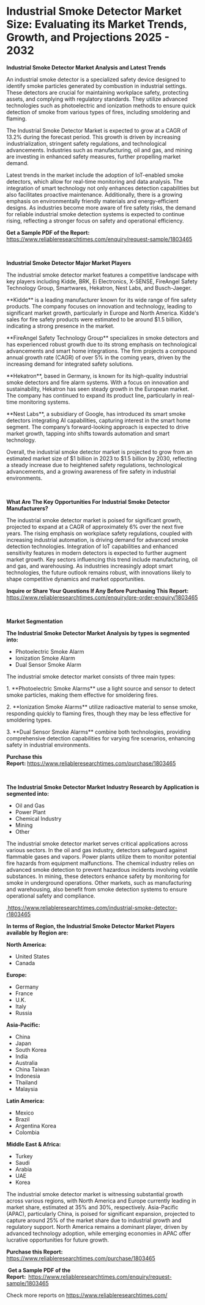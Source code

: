 <p><h1>Industrial Smoke Detector Market Size: Evaluating its Market Trends, Growth, and Projections 2025 - 2032</h1></p><p><strong>Industrial Smoke Detector Market Analysis and Latest Trends</strong></p>
<p><p>An industrial smoke detector is a specialized safety device designed to identify smoke particles generated by combustion in industrial settings. These detectors are crucial for maintaining workplace safety, protecting assets, and complying with regulatory standards. They utilize advanced technologies such as photoelectric and ionization methods to ensure quick detection of smoke from various types of fires, including smoldering and flaming.</p><p>The Industrial Smoke Detector Market is expected to grow at a CAGR of 13.2% during the forecast period. This growth is driven by increasing industrialization, stringent safety regulations, and technological advancements. Industries such as manufacturing, oil and gas, and mining are investing in enhanced safety measures, further propelling market demand. </p><p>Latest trends in the market include the adoption of IoT-enabled smoke detectors, which allow for real-time monitoring and data analysis. The integration of smart technology not only enhances detection capabilities but also facilitates proactive maintenance. Additionally, there is a growing emphasis on environmentally friendly materials and energy-efficient designs. As industries become more aware of fire safety risks, the demand for reliable industrial smoke detection systems is expected to continue rising, reflecting a stronger focus on safety and operational efficiency.</p></p>
<p><strong>Get a Sample PDF of the Report:&nbsp;</strong> <a href="https://www.reliableresearchtimes.com/enquiry/request-sample/1803465?utm_campaign=2006&utm_medium=2&utm_source=Github&utm_content=ia&utm_term=19022025&utm_id=industrial-smoke-detector">https://www.reliableresearchtimes.com/enquiry/request-sample/1803465</a></p>
<p>&nbsp;</p>
<p><strong>Industrial Smoke Detector Major Market Players</strong></p>
<p><p>The industrial smoke detector market features a competitive landscape with key players including Kidde, BRK, Ei Electronics, X-SENSE, FireAngel Safety Technology Group, Smartwares, Hekatron, Nest Labs, and Busch-Jaeger. </p><p>**Kidde** is a leading manufacturer known for its wide range of fire safety products. The company focuses on innovation and technology, leading to significant market growth, particularly in Europe and North America. Kidde's sales for fire safety products were estimated to be around $1.5 billion, indicating a strong presence in the market.</p><p>**FireAngel Safety Technology Group** specializes in smoke detectors and has experienced robust growth due to its strong emphasis on technological advancements and smart home integrations. The firm projects a compound annual growth rate (CAGR) of over 5% in the coming years, driven by the increasing demand for integrated safety solutions.</p><p>**Hekatron**, based in Germany, is known for its high-quality industrial smoke detectors and fire alarm systems. With a focus on innovation and sustainability, Hekatron has seen steady growth in the European market. The company has continued to expand its product line, particularly in real-time monitoring systems.</p><p>**Nest Labs**, a subsidiary of Google, has introduced its smart smoke detectors integrating AI capabilities, capturing interest in the smart home segment. The company’s forward-looking approach is expected to drive market growth, tapping into shifts towards automation and smart technology.</p><p>Overall, the industrial smoke detector market is projected to grow from an estimated market size of $1 billion in 2023 to $1.5 billion by 2030, reflecting a steady increase due to heightened safety regulations, technological advancements, and a growing awareness of fire safety in industrial environments.</p></p>
<p>&nbsp;</p>
<p><strong>What Are The Key Opportunities For Industrial Smoke Detector Manufacturers?</strong></p>
<p><p>The industrial smoke detector market is poised for significant growth, projected to expand at a CAGR of approximately 6% over the next five years. The rising emphasis on workplace safety regulations, coupled with increasing industrial automation, is driving demand for advanced smoke detection technologies. Integration of IoT capabilities and enhanced sensitivity features in modern detectors is expected to further augment market growth. Key sectors influencing this trend include manufacturing, oil and gas, and warehousing. As industries increasingly adopt smart technologies, the future outlook remains robust, with innovations likely to shape competitive dynamics and market opportunities.</p></p>
<p><strong>Inquire or Share Your Questions If Any Before Purchasing This Report:</strong> <a href="https://www.reliableresearchtimes.com/enquiry/pre-order-enquiry/1803465?utm_campaign=2006&utm_medium=2&utm_source=Github&utm_content=ia&utm_term=19022025&utm_id=industrial-smoke-detector">https://www.reliableresearchtimes.com/enquiry/pre-order-enquiry/1803465</a></p>
<p>&nbsp;</p>
<p><strong>Market Segmentation</strong></p>
<p><strong>The Industrial Smoke Detector Market Analysis by types is segmented into:</strong></p>
<p><ul><li>Photoelectric Smoke Alarm</li><li>Ionization Smoke Alarm</li><li>Dual Sensor Smoke Alarm</li></ul></p>
<p><p>The industrial smoke detector market consists of three main types: </p><p>1. **Photoelectric Smoke Alarms** use a light source and sensor to detect smoke particles, making them effective for smoldering fires.</p><p>2. **Ionization Smoke Alarms** utilize radioactive material to sense smoke, responding quickly to flaming fires, though they may be less effective for smoldering types.</p><p>3. **Dual Sensor Smoke Alarms** combine both technologies, providing comprehensive detection capabilities for varying fire scenarios, enhancing safety in industrial environments.</p></p>
<p><strong>Purchase this Report:&nbsp;</strong><a href="https://www.reliableresearchtimes.com/purchase/1803465?utm_campaign=2006&utm_medium=2&utm_source=Github&utm_content=ia&utm_term=19022025&utm_id=industrial-smoke-detector">https://www.reliableresearchtimes.com/purchase/1803465</a></p>
<p>&nbsp;</p>
<p><strong>The Industrial Smoke Detector Market Industry Research by Application is segmented into:</strong></p>
<p><ul><li>Oil and Gas</li><li>Power Plant</li><li>Chemical Industry</li><li>Mining</li><li>Other</li></ul></p>
<p><p>The industrial smoke detector market serves critical applications across various sectors. In the oil and gas industry, detectors safeguard against flammable gases and vapors. Power plants utilize them to monitor potential fire hazards from equipment malfunctions. The chemical industry relies on advanced smoke detection to prevent hazardous incidents involving volatile substances. In mining, these detectors enhance safety by monitoring for smoke in underground operations. Other markets, such as manufacturing and warehousing, also benefit from smoke detection systems to ensure operational safety and compliance.</p></p>
<p><a href="https://www.reliableresearchtimes.com/industrial-smoke-detector-r1803465?utm_campaign=2006&utm_medium=2&utm_source=Github&utm_content=ia&utm_term=19022025&utm_id=industrial-smoke-detector">&nbsp;https://www.reliableresearchtimes.com/industrial-smoke-detector-r1803465</a></p>
<p><strong>In terms of Region, the Industrial Smoke Detector Market Players available by Region are:</strong></p>
<p>
    <p> <strong> North America: </strong>
        <ul>
            <li>United States</li>
            <li>Canada</li>
        </ul>
        </p> 
    <p> <strong> Europe: </strong>
        <ul>
            <li>Germany</li>
            <li>France</li>
            <li>U.K.</li>
            <li>Italy</li>
            <li>Russia</li>
        </ul>
        </p> 
    <p> <strong> Asia-Pacific: </strong>
        <ul>
            <li>China</li>
            <li>Japan</li>
            <li>South Korea</li>
            <li>India</li>
            <li>Australia</li>
            <li>China Taiwan</li>
            <li>Indonesia</li>
            <li>Thailand</li>
            <li>Malaysia</li>
        </ul>
        </p> 
    <p> <strong> Latin America: </strong>
        <ul>
            <li>Mexico</li>
            <li>Brazil</li>
            <li>Argentina Korea</li>
            <li>Colombia</li>
        </ul>
        </p> 
    <p> <strong> Middle East & Africa: </strong>
        <ul>
            <li>Turkey</li>
            <li>Saudi</li>
            <li>Arabia</li>
            <li>UAE</li>
            <li>Korea</li>
        </ul>
    </p>
    </p>
<p><p>The industrial smoke detector market is witnessing substantial growth across various regions, with North America and Europe currently leading in market share, estimated at 35% and 30%, respectively. Asia-Pacific (APAC), particularly China, is poised for significant expansion, projected to capture around 25% of the market share due to industrial growth and regulatory support. North America remains a dominant player, driven by advanced technology adoption, while emerging economies in APAC offer lucrative opportunities for future growth.</p></p>
<p><strong>Purchase this Report: </strong><a href="https://www.reliableresearchtimes.com/purchase/1803465?utm_campaign=2006&utm_medium=2&utm_source=Github&utm_content=ia&utm_term=19022025&utm_id=industrial-smoke-detector">https://www.reliableresearchtimes.com/purchase/1803465</a></p>
<p>&nbsp;<strong>Get a Sample PDF of the Report:&nbsp;&nbsp;</strong><a href="https://www.reliableresearchtimes.com/enquiry/request-sample/1803465?utm_campaign=2006&utm_medium=2&utm_source=Github&utm_content=ia&utm_term=19022025&utm_id=industrial-smoke-detector">https://www.reliableresearchtimes.com/enquiry/request-sample/1803465</a></p>
<p><strong></strong></p>
<p>Check more reports on <a href="https://www.reliableresearchtimes.com/?utm_campaign=2006&utm_medium=2&utm_source=Github&utm_content=ia&utm_term=19022025&utm_id=industrial-smoke-detector">https://www.reliableresearchtimes.com/</a></p>
